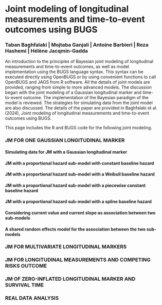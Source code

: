 # Joint modeling of longitudinal measurements and time-to-event outcomes using BUGS
### Taban Baghfalaki | Mojtaba Ganjali | Antoine Barbieri | Reza Hashemi | Hélène Jacqmin-Gadda
An introduction to the principles of Bayesian joint modeling of longitudinal measurements and time-to-event outcomes, as well as model implementation using the BUGS language syntax. This syntax can be executed directly using OpenBUGS or by using convenient functions to call OpenBUGS and JAGS from R software. All the details of joint models are provided, ranging from simple to more advanced models. The discussion began with the joint modeling of a Gaussian longitudinal marker and time-to-event outcome. The implementation of the Bayesian paradigm of the model is reviewed. The strategies for simulating data from the joint model are also discussed. The details of the paper are provided in Baghfalaki et al. (2024), Joint modeling of longitudinal measurements and time-to-event outcomes using BUGS. 

This page includes the R and BUGS code for the following joint modeling. 

### JM FOR ONE GAUSSIAN LONGITUDINAL MARKER
#### Simulating data for JM with a Gaussian longitudinal marker 

#### JM with a proportional hazard sub-model with constant baseline hazard

#### JM with a proportional hazard sub-model with a Weibull baseline hazard

#### JM with a proportional hazard sub-model with a piecewise constant baseline hazard

#### JM with a proportional hazard sub-model with a spline baseline hazard

#### Considering current value and current slope as association between two sub-models


#### A shared random effects model for the association between the two sub-models

### JM FOR MULTIVARIATE LONGITUDINAL MARKERS

### JM FOR LONGITUDINAL MEASUREMENTS AND COMPETING RISKS OUTCOME

### JM OF ZERO-INFLATED LONGITUDINAL MARKER AND SURVIVAL TIME

### REAL DATA ANALYSIS


####
